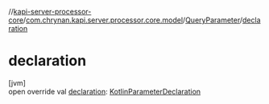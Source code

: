 //[kapi-server-processor-core](../../../index.md)/[com.chrynan.kapi.server.processor.core.model](../index.md)/[QueryParameter](index.md)/[declaration](declaration.md)

# declaration

[jvm]\
open override val [declaration](declaration.md): [KotlinParameterDeclaration](../-kotlin-parameter-declaration/index.md)
